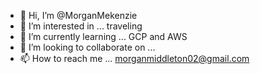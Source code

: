 - 👋 Hi, I’m @MorganMekenzie
- 👀 I’m interested in ... traveling
- 🌱 I’m currently learning ... GCP and AWS
- 💞️ I’m looking to collaborate on ...
- 📫 How to reach me ... morganmiddleton02@gmail.com

<!---
MorganMekenzie/MorganMekenzie is a ✨ special ✨ repository because its `README.md` (this file) appears on your GitHub profile.
You can click the Preview link to take a look at your changes.
--->
